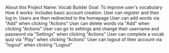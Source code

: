 About this Project
Name: Vocab Builder
Goal: To improve user's vocabulary
How it works: Includes basic account creation.
User can register and then log in.
Users are then redirected to the homepage
User can add words via "Add" when clicking "Actions"
User can delete words via "Add" when clicking "Actions"
User can go to settings and change their username and password via "Settings" when clicking "Actions"
User can complete a vocab quiz via "Play" when clicking "Actions"
User can logout of their account via "logout" when clicking "Logout"
